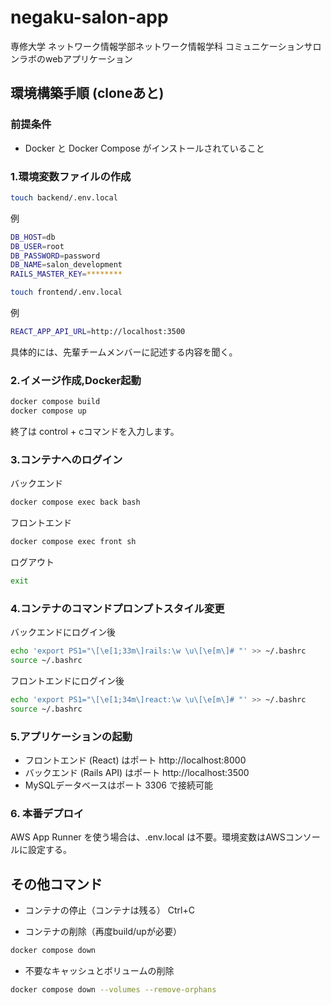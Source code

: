 # negaku-salon-app
専修大学 ネットワーク情報学部ネットワーク情報学科
コミュニケーションサロンラボのwebアプリケーション

## 環境構築手順 (cloneあと)

### 前提条件
- Docker と Docker Compose がインストールされていること

### 1.環境変数ファイルの作成

```bash
touch backend/.env.local
```
例
```bash
DB_HOST=db
DB_USER=root
DB_PASSWORD=password
DB_NAME=salon_development
RAILS_MASTER_KEY=********
```


```bash
touch frontend/.env.local
```
例
```bash
REACT_APP_API_URL=http://localhost:3500
```
具体的には、先輩チームメンバーに記述する内容を聞く。

### 2.イメージ作成,Docker起動

```bash
docker compose build
docker compose up
```
終了は control + cコマンドを入力します。

### 3.コンテナへのログイン
バックエンド
```bash
docker compose exec back bash
```
フロントエンド
```bash
docker compose exec front sh
```
ログアウト
```bash
exit
```

### 4.コンテナのコマンドプロンプトスタイル変更
バックエンドにログイン後
```bash
echo 'export PS1="\[\e[1;33m\]rails:\w \u\[\e[m\]# "' >> ~/.bashrc
source ~/.bashrc
```
フロントエンドにログイン後
```bash
echo 'export PS1="\[\e[1;34m\]react:\w \u\[\e[m\]# "' >> ~/.bashrc
source ~/.bashrc
```

### 5.アプリケーションの起動
- フロントエンド (React) はポート http://localhost:8000
- バックエンド (Rails API) はポート http://localhost:3500
- MySQLデータベースはポート 3306 で接続可能

### 6. 本番デプロイ
AWS App Runner を使う場合は、.env.local は不要。環境変数はAWSコンソールに設定する。

## その他コマンド
- コンテナの停止（コンテナは残る）
Ctrl+C

- コンテナの削除（再度build/upが必要）
```bash
docker compose down
```
- 不要なキャッシュとボリュームの削除
```bash
docker compose down --volumes --remove-orphans
```